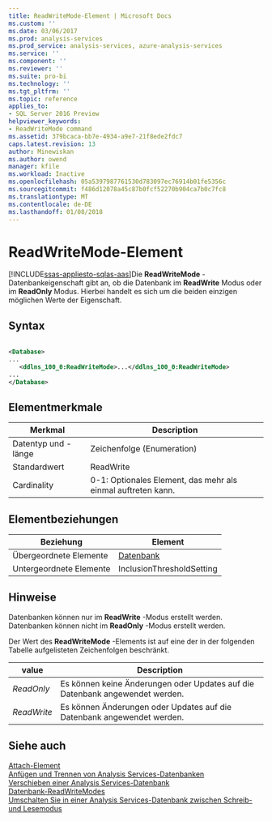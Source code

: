 ```yaml
---
title: ReadWriteMode-Element | Microsoft Docs
ms.custom: ''
ms.date: 03/06/2017
ms.prod: analysis-services
ms.prod_service: analysis-services, azure-analysis-services
ms.service: ''
ms.component: ''
ms.reviewer: ''
ms.suite: pro-bi
ms.technology: ''
ms.tgt_pltfrm: ''
ms.topic: reference
applies_to:
- SQL Server 2016 Preview
helpviewer_keywords:
- ReadWriteMode command
ms.assetid: 379bcaca-bb7e-4934-a9e7-21f8ede2fdc7
caps.latest.revision: 13
author: Minewiskan
ms.author: owend
manager: kfile
ms.workload: Inactive
ms.openlocfilehash: 05a5397987761530d783097ec76914b01fe5356c
ms.sourcegitcommit: f486d12078a45c87b0fcf52270b904ca7b0c7fc8
ms.translationtype: MT
ms.contentlocale: de-DE
ms.lasthandoff: 01/08/2018
---
```

# <a name="readwritemode-element"></a>ReadWriteMode-Element
[!INCLUDE[ssas-appliesto-sqlas-aas](../../../includes/ssas-appliesto-sqlas-aas.md)]Die **ReadWriteMode** -Datenbankeigenschaft gibt an, ob die Datenbank im **ReadWrite** Modus oder im **ReadOnly** Modus. Hierbei handelt es sich um die beiden einzigen möglichen Werte der Eigenschaft.  
  
## <a name="syntax"></a>Syntax  
  
```xml  
  
<Database>  
...  
   <ddlns_100_0:ReadWriteMode>...</ddlns_100_0:ReadWriteMode>  
...  
</Database>  
```  
  
## <a name="element-characteristics"></a>Elementmerkmale  
  
|Merkmal|Description|  
|--------------------|-----------------|  
|Datentyp und -länge|Zeichenfolge (Enumeration)|  
|Standardwert|ReadWrite|  
|Cardinality|0-1: Optionales Element, das mehr als einmal auftreten kann.|  
  
## <a name="element-relationships"></a>Elementbeziehungen  
  
|Beziehung|Element|  
|------------------|-------------|  
|Übergeordnete Elemente|[Datenbank](../../../analysis-services/xmla/xml-elements-properties/database-element-xmla.md)|  
|Untergeordnete Elemente|InclusionThresholdSetting|  
  
## <a name="remarks"></a>Hinweise  
 Datenbanken können nur im **ReadWrite** -Modus erstellt werden. Datenbanken können nicht im **ReadOnly** -Modus erstellt werden.  
  
 Der Wert des **ReadWriteMode** -Elements ist auf eine der in der folgenden Tabelle aufgelisteten Zeichenfolgen beschränkt.  
  
|value|Description|  
|-----------|-----------------|  
|*ReadOnly*|Es können keine Änderungen oder Updates auf die Datenbank angewendet werden.|  
|*ReadWrite*|Es können Änderungen oder Updates auf die Datenbank angewendet werden.|  
  
## <a name="see-also"></a>Siehe auch  
 [Attach-Element](../../../analysis-services/xmla/xml-elements-commands/attach-element.md)   
 [Anfügen und Trennen von Analysis Services-Datenbanken](../../../analysis-services/multidimensional-models/attach-and-detach-analysis-services-databases.md)   
 [Verschieben einer Analysis Services-Datenbank](../../../analysis-services/multidimensional-models/move-an-analysis-services-database.md)   
 [Datenbank-ReadWriteModes](../../../analysis-services/multidimensional-models/database-readwritemodes.md)   
 [Umschalten Sie in einer Analysis Services-Datenbank zwischen Schreib-und Lesemodus](../../../analysis-services/multidimensional-models/switch-an-analysis-services-database-between-readonly-and-readwrite-modes.md)  
  
  
